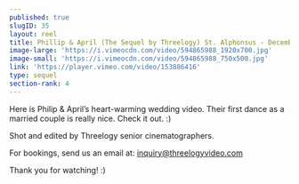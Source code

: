 ```yaml
---
published: true
slugID: 35
layout: reel
title: Phillip & April (The Sequel by Threelogy) St. Alphonsus - December 2015
image-large: 'https://i.vimeocdn.com/video/594865988_1920x700.jpg'
image-small: 'https://i.vimeocdn.com/video/594865988_750x500.jpg'
link: 'https://player.vimeo.com/video/153886416'
type: sequel
section-rank: 4
---
```

Here is Philip & April’s heart-warming wedding video. Their first dance as a married couple is really nice. Check it out. :) 

Shot and edited by Threelogy senior cinematographers.

For bookings, send us an email at: inquiry@threelogyvideo.com

Thank you for watching! :)
